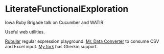 LiterateFunctionalExploration
=============================

Iowa Ruby Brigade talk on Cucumber and WATIR

Useful web utilities.

[Rubular](http://rubular.com/) regular expression playground.
[Mr. Data Converter](http://shancarter.github.io/mr-data-converter/) to consume CSV and Excel input.
[My fork](https://github.com/chadbrewbaker/mr-data-converter.git) has Gherkin support.
